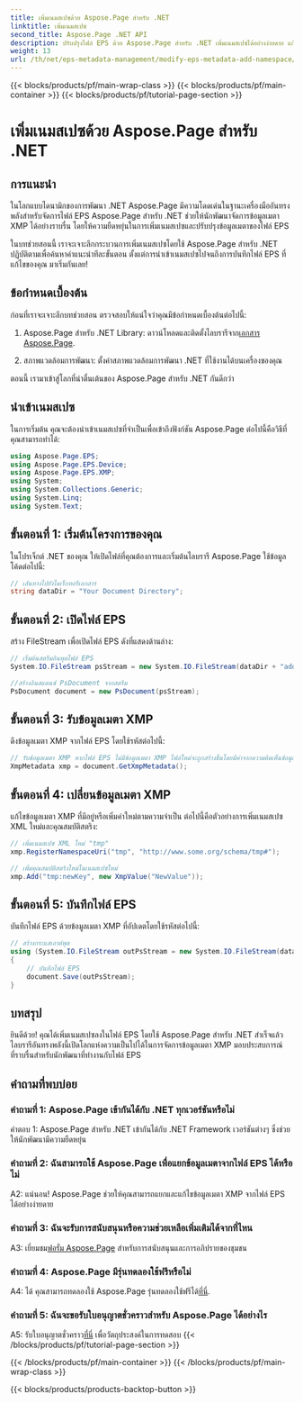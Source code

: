 ```yaml
---
title: เพิ่มเนมสเปซด้วย Aspose.Page สำหรับ .NET
linktitle: เพิ่มเนมสเปซ
second_title: Aspose.Page .NET API
description: ปรับปรุงไฟล์ EPS ด้วย Aspose.Page สำหรับ .NET เพิ่มเนมสเปซได้อย่างง่ายดาย แก้ไขข้อมูลเมตา XMP และเพิ่มขั้นตอนการพัฒนา .NET ของคุณ
weight: 13
url: /th/net/eps-metadata-management/modify-eps-metadata-add-namespace/
---
```


{{< blocks/products/pf/main-wrap-class >}}
{{< blocks/products/pf/main-container >}}
{{< blocks/products/pf/tutorial-page-section >}}

# เพิ่มเนมสเปซด้วย Aspose.Page สำหรับ .NET

## การแนะนำ

ในโลกแบบไดนามิกของการพัฒนา .NET Aspose.Page มีความโดดเด่นในฐานะเครื่องมืออันทรงพลังสำหรับจัดการไฟล์ EPS Aspose.Page สำหรับ .NET ช่วยให้นักพัฒนาจัดการข้อมูลเมตา XMP ได้อย่างราบรื่น โดยให้ความยืดหยุ่นในการเพิ่มเนมสเปซและปรับปรุงข้อมูลเมตาของไฟล์ EPS

ในบทช่วยสอนนี้ เราจะเจาะลึกกระบวนการเพิ่มเนมสเปซโดยใช้ Aspose.Page สำหรับ .NET ปฏิบัติตามเพื่อค้นหาคำแนะนำทีละขั้นตอน ตั้งแต่การนำเข้าเนมสเปซไปจนถึงการบันทึกไฟล์ EPS ที่แก้ไขของคุณ มาเริ่มกันเลย!

## ข้อกำหนดเบื้องต้น

ก่อนที่เราจะเจาะลึกบทช่วยสอน ตรวจสอบให้แน่ใจว่าคุณมีข้อกำหนดเบื้องต้นต่อไปนี้:

1.  Aspose.Page สำหรับ .NET Library: ดาวน์โหลดและติดตั้งไลบรารีจาก[เอกสาร Aspose.Page](https://reference.aspose.com/page/net/).

2. สภาพแวดล้อมการพัฒนา: ตั้งค่าสภาพแวดล้อมการพัฒนา .NET ที่ใช้งานได้บนเครื่องของคุณ

ตอนนี้ เรามาเข้าสู่โลกที่น่าตื่นเต้นของ Aspose.Page สำหรับ .NET กันดีกว่า

## นำเข้าเนมสเปซ

ในการเริ่มต้น คุณจะต้องนำเข้าเนมสเปซที่จำเป็นเพื่อเข้าถึงฟังก์ชัน Aspose.Page ต่อไปนี้คือวิธีที่คุณสามารถทำได้:

```csharp
using Aspose.Page.EPS;
using Aspose.Page.EPS.Device;
using Aspose.Page.EPS.XMP;
using System;
using System.Collections.Generic;
using System.Linq;
using System.Text;
```

## ขั้นตอนที่ 1: เริ่มต้นโครงการของคุณ

ในโปรเจ็กต์ .NET ของคุณ ให้เปิดไฟล์ที่คุณต้องการและเริ่มต้นไลบรารี Aspose.Page ใช้ข้อมูลโค้ดต่อไปนี้:

```csharp
// เส้นทางไปยังไดเร็กทอรีเอกสาร
string dataDir = "Your Document Directory";
```

## ขั้นตอนที่ 2: เปิดไฟล์ EPS

สร้าง FileStream เพื่อเปิดไฟล์ EPS ดังที่แสดงด้านล่าง:

```csharp
// เริ่มต้นสตรีมอินพุตไฟล์ EPS
System.IO.FileStream psStream = new System.IO.FileStream(dataDir + "add_simple_props_input.eps", System.IO.FileMode.Open, System.IO.FileAccess.Read);

//สร้างอินสแตนซ์ PsDocument จากสตรีม
PsDocument document = new PsDocument(psStream);
```

## ขั้นตอนที่ 3: รับข้อมูลเมตา XMP

ดึงข้อมูลเมตา XMP จากไฟล์ EPS โดยใช้รหัสต่อไปนี้:

```csharp
// รับข้อมูลเมตา XMP หากไฟล์ EPS ไม่มีข้อมูลเมตา XMP ไฟล์ใหม่จะถูกสร้างขึ้นโดยมีค่าจากความคิดเห็นข้อมูลเมตา PS
XmpMetadata xmp = document.GetXmpMetadata();
```

## ขั้นตอนที่ 4: เปลี่ยนข้อมูลเมตา XMP

แก้ไขข้อมูลเมตา XMP ที่มีอยู่หรือเพิ่มค่าใหม่ตามความจำเป็น ต่อไปนี้คือตัวอย่างการเพิ่มเนมสเปซ XML ใหม่และคุณสมบัติสตริง:

```csharp
// เพิ่มเนมสเปซ XML ใหม่ "tmp"
xmp.RegisterNamespaceUri("tmp", "http://www.some.org/schema/tmp#");

// เพิ่มคุณสมบัติสตริงใหม่ในเนมสเปซใหม่
xmp.Add("tmp:newKey", new XmpValue("NewValue"));
```

## ขั้นตอนที่ 5: บันทึกไฟล์ EPS

บันทึกไฟล์ EPS ด้วยข้อมูลเมตา XMP ที่อัปเดตโดยใช้รหัสต่อไปนี้:

```csharp
// สร้างกระแสเอาต์พุต
using (System.IO.FileStream outPsStream = new System.IO.FileStream(dataDir + "add_namespace_output.eps", System.IO.FileMode.Create, System.IO.FileAccess.Write))
{
    // บันทึกไฟล์ EPS
    document.Save(outPsStream);
}
```

## บทสรุป

ยินดีด้วย! คุณได้เพิ่มเนมสเปซลงในไฟล์ EPS โดยใช้ Aspose.Page สำหรับ .NET สำเร็จแล้ว ไลบรารีอันทรงพลังนี้เปิดโลกแห่งความเป็นไปได้ในการจัดการข้อมูลเมตา XMP มอบประสบการณ์ที่ราบรื่นสำหรับนักพัฒนาที่ทำงานกับไฟล์ EPS

## คำถามที่พบบ่อย

### คำถามที่ 1: Aspose.Page เข้ากันได้กับ .NET ทุกเวอร์ชันหรือไม่

คำตอบ 1: Aspose.Page สำหรับ .NET เข้ากันได้กับ .NET Framework เวอร์ชันต่างๆ ซึ่งช่วยให้นักพัฒนามีความยืดหยุ่น

### คำถามที่ 2: ฉันสามารถใช้ Aspose.Page เพื่อแยกข้อมูลเมตาจากไฟล์ EPS ได้หรือไม่

A2: แน่นอน! Aspose.Page ช่วยให้คุณสามารถแยกและแก้ไขข้อมูลเมตา XMP จากไฟล์ EPS ได้อย่างง่ายดาย

### คำถามที่ 3: ฉันจะรับการสนับสนุนหรือความช่วยเหลือเพิ่มเติมได้จากที่ไหน

 A3: เยี่ยมชม[ฟอรั่ม Aspose.Page](https://forum.aspose.com/c/page/39) สำหรับการสนับสนุนและการอภิปรายของชุมชน

### คำถามที่ 4: Aspose.Page มีรุ่นทดลองใช้ฟรีหรือไม่

 A4: ได้ คุณสามารถทดลองใช้ Aspose.Page รุ่นทดลองใช้ฟรีได้[ที่นี่](https://releases.aspose.com/).

### คำถามที่ 5: ฉันจะขอรับใบอนุญาตชั่วคราวสำหรับ Aspose.Page ได้อย่างไร

 A5: รับใบอนุญาตชั่วคราว[ที่นี่](https://purchase.aspose.com/temporary-license/) เพื่อวัตถุประสงค์ในการทดสอบ
{{< /blocks/products/pf/tutorial-page-section >}}

{{< /blocks/products/pf/main-container >}}
{{< /blocks/products/pf/main-wrap-class >}}

{{< blocks/products/products-backtop-button >}}
